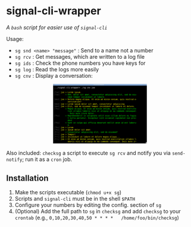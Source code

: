 # signal-cli-wrapper

_A `bash` script for easier use of `signal-cli`_

Usage: 

 * `sg snd <name> "message"` : Send to a name not a number
 * `sg rcv` : Get messages, which are written to a log file
 * `sg ids` : Check the phone numbers you have keys for
 * `sg log` : Read the logs more easily
 * `sg cnv` : Display a conversation:
 
<center><img src="img/cnv.png" width="50%"/></center>

Also included: `checksg` a script to execute `sg rcv` and notify you via
`send-notify`; run it as a `cron` job.

## Installation

 1. Make the scripts executable (`chmod u+x sg`)
 2. Scripts and `signal-cli` must be in the shell `$PATH`
 3. Configure your numbers by editing the config. section of `sg` 
 4. (Optional) Add the full path to `sg` in `checksg` and add `checksg`
    to your `crontab` (e.g., `0,10,20,30,40,50 * * * *   /home/foo/bin/checksg`)
